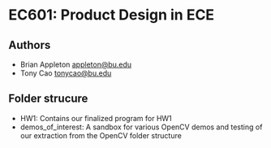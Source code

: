 # EC601: Product Design in ECE

## Authors
- Brian Appleton appleton@bu.edu
- Tony Cao tonycao@bu.edu

## Folder strucure
- HW1: Contains our finalized program for HW1
- demos_of_interest: A sandbox for various OpenCV demos and testing of our extraction from the OpenCV folder structure




